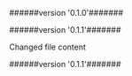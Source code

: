 
######version '0.1.0'#######





######version  '0.1.1'#######

Changed file content



######version  '0.1.1'#######





